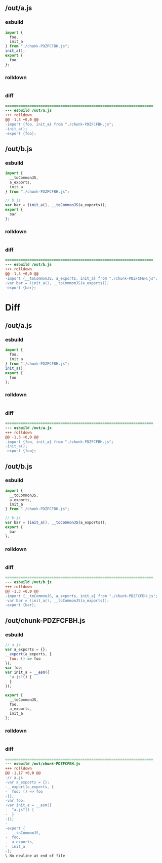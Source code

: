 ## /out/a.js
### esbuild
```js
import {
  foo,
  init_a
} from "./chunk-PDZFCFBH.js";
init_a();
export {
  foo
};
```
### rolldown
```js

```
### diff
```diff
===================================================================
--- esbuild	/out/a.js
+++ rolldown	
@@ -1,3 +0,0 @@
-import {foo, init_a} from "./chunk-PDZFCFBH.js";
-init_a();
-export {foo};

```
## /out/b.js
### esbuild
```js
import {
  __toCommonJS,
  a_exports,
  init_a
} from "./chunk-PDZFCFBH.js";

// b.js
var bar = (init_a(), __toCommonJS(a_exports));
export {
  bar
};
```
### rolldown
```js

```
### diff
```diff
===================================================================
--- esbuild	/out/b.js
+++ rolldown	
@@ -1,3 +0,0 @@
-import {__toCommonJS, a_exports, init_a} from "./chunk-PDZFCFBH.js";
-var bar = (init_a(), __toCommonJS(a_exports));
-export {bar};

```
# Diff
## /out/a.js
### esbuild
```js
import {
  foo,
  init_a
} from "./chunk-PDZFCFBH.js";
init_a();
export {
  foo
};
```
### rolldown
```js

```
### diff
```diff
===================================================================
--- esbuild	/out/a.js
+++ rolldown	
@@ -1,3 +0,0 @@
-import {foo, init_a} from "./chunk-PDZFCFBH.js";
-init_a();
-export {foo};

```
## /out/b.js
### esbuild
```js
import {
  __toCommonJS,
  a_exports,
  init_a
} from "./chunk-PDZFCFBH.js";

// b.js
var bar = (init_a(), __toCommonJS(a_exports));
export {
  bar
};
```
### rolldown
```js

```
### diff
```diff
===================================================================
--- esbuild	/out/b.js
+++ rolldown	
@@ -1,3 +0,0 @@
-import {__toCommonJS, a_exports, init_a} from "./chunk-PDZFCFBH.js";
-var bar = (init_a(), __toCommonJS(a_exports));
-export {bar};

```
## /out/chunk-PDZFCFBH.js
### esbuild
```js
// a.js
var a_exports = {};
__export(a_exports, {
  foo: () => foo
});
var foo;
var init_a = __esm({
  "a.js"() {
  }
});

export {
  __toCommonJS,
  foo,
  a_exports,
  init_a
};
```
### rolldown
```js

```
### diff
```diff
===================================================================
--- esbuild	/out/chunk-PDZFCFBH.js
+++ rolldown	
@@ -1,17 +0,0 @@
-// a.js
-var a_exports = {};
-__export(a_exports, {
-  foo: () => foo
-});
-var foo;
-var init_a = __esm({
-  "a.js"() {
-  }
-});
-
-export {
-  __toCommonJS,
-  foo,
-  a_exports,
-  init_a
-};
\ No newline at end of file

```